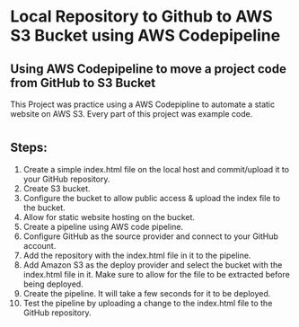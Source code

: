 # Local Repository to Github to AWS S3 Bucket using AWS Codepipeline

## Using AWS Codepipeline to move a project code from GitHub to S3 Bucket 

This Project was practice using a AWS Codepipline to automate a static website on AWS S3. Every part of this project was example code. 
#

## Steps:
1. Create a simple index.html file on the local host and commit/upload it to your GitHub repository.
2. Create S3 bucket.
3. Configure the bucket to allow public access & upload the index file to the bucket.
4. Allow for static website hosting on the bucket.
5. Create a pipeline using AWS code pipeline. 
6. Configure GitHub as the source provider and connect to your GitHub account.
7. Add the repository with the index.html file in it to the pipeline.
8. Add Amazon S3 as the deploy provider and select the bucket with the index.html file in it. Make sure to allow for the file to be extracted before being deployed.
9. Create the pipeline. It will take a few seconds for it to be deployed.
10. Test the pipeline by uploading a change to the index.html file to the GitHub repository.
